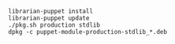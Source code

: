     librarian-puppet install
    librarian-puppet update
    ./pkg.sh production stdlib
    dpkg -c puppet-module-production-stdlib_*.deb
